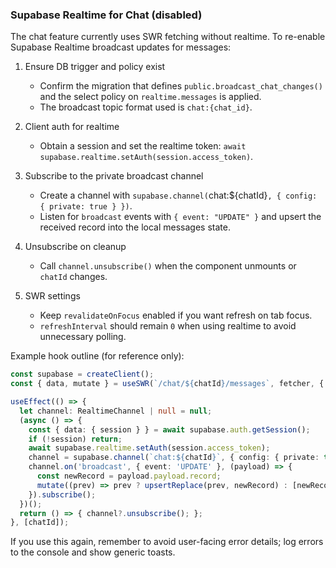 ### Supabase Realtime for Chat (disabled)

The chat feature currently uses SWR fetching without realtime. To re-enable Supabase Realtime broadcast updates for messages:

1. Ensure DB trigger and policy exist
   - Confirm the migration that defines `public.broadcast_chat_changes()` and the select policy on `realtime.messages` is applied.
   - The broadcast topic format used is `chat:{chat_id}`.

2. Client auth for realtime
   - Obtain a session and set the realtime token: `await supabase.realtime.setAuth(session.access_token)`.

3. Subscribe to the private broadcast channel
   - Create a channel with `supabase.channel(`chat:${chatId}`, { config: { private: true } })`.
   - Listen for `broadcast` events with `{ event: "UPDATE" }` and upsert the received record into the local messages state.

4. Unsubscribe on cleanup
   - Call `channel.unsubscribe()` when the component unmounts or `chatId` changes.

5. SWR settings
   - Keep `revalidateOnFocus` enabled if you want refresh on tab focus.
   - `refreshInterval` should remain `0` when using realtime to avoid unnecessary polling.

Example hook outline (for reference only):

```ts
const supabase = createClient();
const { data, mutate } = useSWR(`/chat/${chatId}/messages`, fetcher, { refreshInterval: 0 });

useEffect(() => {
  let channel: RealtimeChannel | null = null;
  (async () => {
    const { data: { session } } = await supabase.auth.getSession();
    if (!session) return;
    await supabase.realtime.setAuth(session.access_token);
    channel = supabase.channel(`chat:${chatId}`, { config: { private: true } });
    channel.on('broadcast', { event: 'UPDATE' }, (payload) => {
      const newRecord = payload.payload.record;
      mutate((prev) => prev ? upsertReplace(prev, newRecord) : [newRecord], false);
    }).subscribe();
  })();
  return () => { channel?.unsubscribe(); };
}, [chatId]);
```

If you use this again, remember to avoid user-facing error details; log errors to the console and show generic toasts.

